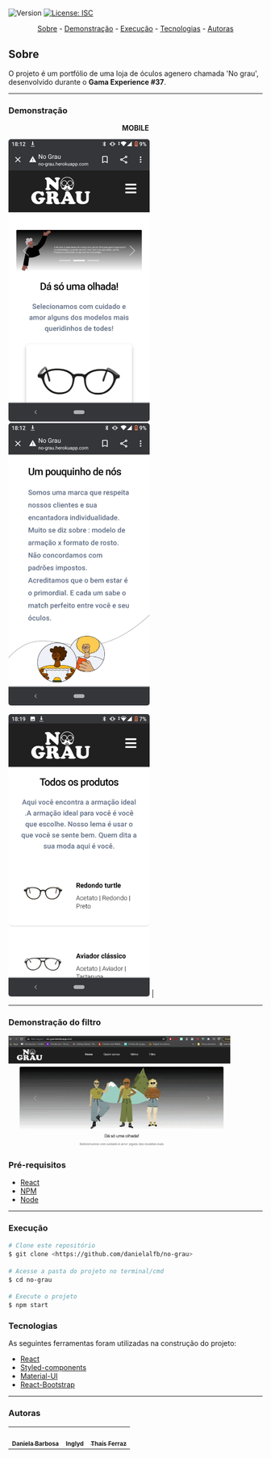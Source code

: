 <h1 align="center"></h1>

<p>
  <img alt="Version" src="https://img.shields.io/badge/version-1.0.0-blue.svg?cacheSeconds=2592000" />
  <a href="#" target="_blank">
    <img alt="License: ISC" src="https://img.shields.io/badge/License-ISC-yellow.svg" />
  </a>
</p>

<p align="center">
 <a href="#sobre">Sobre</a> -
 <a href="#demonstração">Demonstração</a> -
 <a href="#execução">Execução</a> -
 <a href="#tecnologias">Tecnologias</a> -
 <a href="#autoras">Autoras</a> 
</p>

## Sobre

O projeto é um portfólio de uma loja de óculos agenero chamada 'No grau', desenvolvido durante o **Gama Experience #37**. 

---
### **Demonstração**

<p align="center"><b> MOBILE </b></p>

<div float="left">
  <img src="/src/assets/images/home.jpeg" width="280" style="border-radius: 5px" height="560" alt="Demonstração do PWA"> 
 
  <img  src="/src/assets/images/quemsomos.jpeg" width="280" style="border-radius: 5px" height="560" alt="Demonstração do PWA"> 
  
  <img src="/src/assets/images/vitrine.jpeg" width="280" style="border-radius: 5px" height="560" alt="Demonstração do PWA"> |
</div>

---
### **Demonstração do filtro**

<div>
<img height="220px" width="440" alt="GIF" src="/src/assets/images/filtro.gif">

</div>

### Pré-requisitos

<!--ts-->
 * <a target="_blank" href="https://reactjs.org">React</a> 
 * <a target="_blank" href="https://npmjs.com/">NPM</a> 
 * <a target="_blank" href="https://nodejs.org/pt-br/">Node</a> 
 <!--te-->
---
### **Execução**

```bash
# Clone este repositório
$ git clone <https://github.com/danielalfb/no-grau>

# Acesse a pasta do projeto no terminal/cmd
$ cd no-grau

# Execute o projeto
$ npm start

```

### **Tecnologias**

As seguintes ferramentas foram utilizadas na construção do projeto:

- [React](https://reactjs.org/)
- [Styled-components](https://styled-components.com/)
- [Material-UI](https://material-ui.com/)
- [React-Bootstrap](https://react-bootstrap.github.io/)


---
### **Autoras**
<table>
  <tr>
    <td align="center"><a href="https://github.com/danielalfb"><img src="https://avatars.githubusercontent.com/u/47404519?v=4" width="100px;" alt=""/><br /><sub><b>Daniela Barbosa</b></sub></a><br />
    <td align="center"><a href="https://github.com/inglyd"><img src="https://avatars.githubusercontent.com/u/33432680?v=4" width="100px;" alt=""/><br /><sub><b>Inglyd</b></sub></a><br />
    <td align="center"><a href="https://github.com/thatzfer"><img src="https://avatars.githubusercontent.com/u/72307122?v=4" width="100px;" alt=""/><br /><sub><b>Thaís Ferraz</b></sub></a><br />
